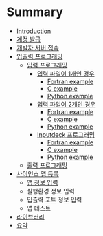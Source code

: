 # Summary

* [Introduction](README.md)
* [계정 발급](developer_account/developer_account.md)
* [개발자 서버 접속](bulb_server/bulb_server.md)
* [입출력 프로그래밍](edison_programing.md)
   * [입력 프로그래밍](input/inputprogram.md)
       * [입력 파일이 1개인 경우](input/case1.md)
           * [Fortran example](input/input_fortran.md)
           * [C example](input/input_c.md)
           * [Python example](input/python_example.md)
       * [입력 파일이 2개인 경우](input/case2.md)
           * [Fortran example](input/case2_fortran.md)
           * [C example](input/c_example.md)
           * [Python example](input/python_example2.md)
       * [Inputdeck 프로그래밍](input/case3.md)
           * [Fortran example](input/inputdeckfortran.md)
           * [C example](input/inputdeck_c.md)
           * [Python example](input/python_example3.md)
   * [출력 프로그래밍](output/output.md)
* [사이언스 앱 등록](meta_data/app_register.md)
   * [앱 정보 입력](meta_data/App_Info.md)
   * 실행환경 정보 입력
   * 입출력 포트 정보 입력
   * 앱 테스트
* [라이브러리](lib.md)
* [요약](SUMMARY.md)

